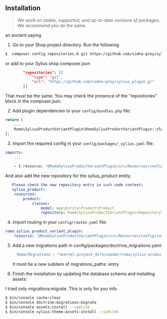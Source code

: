 ## Installation


 >*We work on stable, supported, and up-to-date versions of packages. We recommend you do the same.*
 <p>an ancient saying</p>
 
1. Go to your Shop project directory. Run the following
```bash
$  composer config repositories.0 git https://github.com/simha-grey/sylius_plugin_g/
```
   or add to your Sylius shop composer.json
```json
        "repositories": [{
            "type": "git",
            "url": "https://github.com/simha-grey/sylius_plugin_g/"
        }]
```
   That must be the same. You may check the presence of the "repositories" block in the composer.json.

2. Add plugin dependencies to your `config/bundles.php` file:

```php
return [
    ...
    Roma\SyliusProductVariantPlugin\RomaSyliusProductVariantPlugin::class => ['all' => true],,
];
```

3. Import the required config in your `config/packages/_sylius.yaml` file:
```yaml
imports:
    ...
    
    - { resource: "@RomaSyliusProductVariantPlugin/src/Resources/config/config.yml" }
```
   And also add the new repository for the sylius_product entity.
```yaml
   Please check the new repository entry in such code context:
   sylius_product:
    resources:
        product:
            classes:
                model: App\Entity\Product\Product
                repository: Roma\SyliusProductVariantPlugin\Repository\ProductWithStockRepository
```

4. Import routing in your `config/routes.yaml` file:

```yaml
roma_sylius_product_variant_plugin:
    resource: "@RomaSyliusProductVariantPlugin/src/Resources/config/routing.yml"
```

5. Add a new migrations path in config/packages/doctrine_migrations.yaml
   ```php
    'Roma\Migrations': "%kernel.project_dir%/vendor/roma/sylius-product-variant-plugin/migrations/"
   ```
   It must be a new subitem of migrations_paths: entry
   
5. Finish the installation by updating the database schema and installing assets:

I tried only migrations:migrate. This is only for you info
```bash
$ bin/console cache:clear   
$ bin/console doctrine:migrations:migrate  
$ bin/console assets:install --symlink    
$ bin/console sylius:theme:assets:install --symlink 
```

